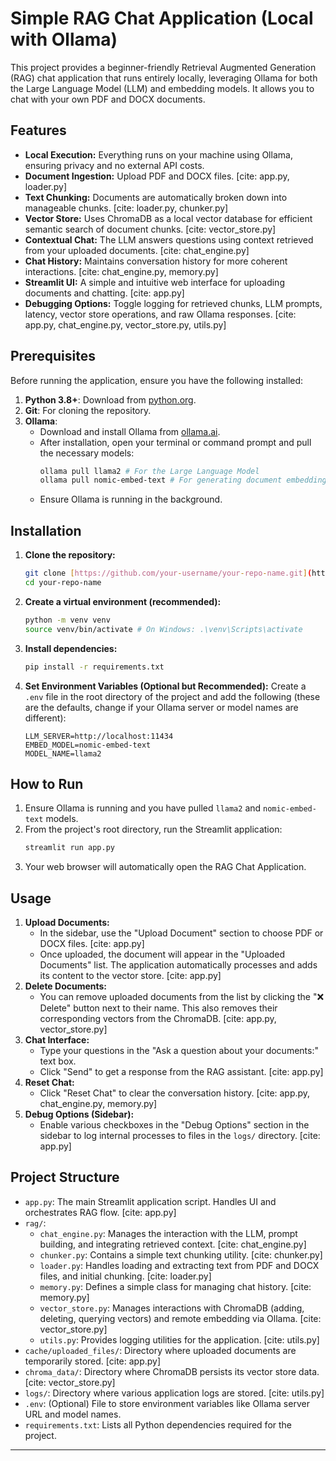 # Simple RAG Chat Application (Local with Ollama)

This project provides a beginner-friendly Retrieval Augmented Generation (RAG) chat application that runs entirely locally, leveraging Ollama for both the Large Language Model (LLM) and embedding models. It allows you to chat with your own PDF and DOCX documents.

## Features

* **Local Execution:** Everything runs on your machine using Ollama, ensuring privacy and no external API costs.
* **Document Ingestion:** Upload PDF and DOCX files. [cite: app.py, loader.py]
* **Text Chunking:** Documents are automatically broken down into manageable chunks. [cite: loader.py, chunker.py]
* **Vector Store:** Uses ChromaDB as a local vector database for efficient semantic search of document chunks. [cite: vector_store.py]
* **Contextual Chat:** The LLM answers questions using context retrieved from your uploaded documents. [cite: chat_engine.py]
* **Chat History:** Maintains conversation history for more coherent interactions. [cite: chat_engine.py, memory.py]
* **Streamlit UI:** A simple and intuitive web interface for uploading documents and chatting. [cite: app.py]
* **Debugging Options:** Toggle logging for retrieved chunks, LLM prompts, latency, vector store operations, and raw Ollama responses. [cite: app.py, chat_engine.py, vector_store.py, utils.py]

## Prerequisites

Before running the application, ensure you have the following installed:

1.  **Python 3.8+**: Download from [python.org](https://www.python.org/).
2.  **Git**: For cloning the repository.
3.  **Ollama**:
    * Download and install Ollama from [ollama.ai](https://ollama.ai/).
    * After installation, open your terminal or command prompt and pull the necessary models:
        ```bash
        ollama pull llama2 # For the Large Language Model
        ollama pull nomic-embed-text # For generating document embeddings
        ```
    * Ensure Ollama is running in the background.

## Installation

1.  **Clone the repository:**
    ```bash
    git clone [https://github.com/your-username/your-repo-name.git](https://github.com/your-username/your-repo-name.git) # Replace with actual repo URL
    cd your-repo-name
    ```
2.  **Create a virtual environment (recommended):**
    ```bash
    python -m venv venv
    source venv/bin/activate # On Windows: .\venv\Scripts\activate
    ```
3.  **Install dependencies:**
    ```bash
    pip install -r requirements.txt
    ```
4.  **Set Environment Variables (Optional but Recommended):**
    Create a `.env` file in the root directory of the project and add the following (these are the defaults, change if your Ollama server or model names are different):
    ```
    LLM_SERVER=http://localhost:11434
    EMBED_MODEL=nomic-embed-text
    MODEL_NAME=llama2
    ```

## How to Run

1.  Ensure Ollama is running and you have pulled `llama2` and `nomic-embed-text` models.
2.  From the project's root directory, run the Streamlit application:
    ```bash
    streamlit run app.py
    ```
3.  Your web browser will automatically open the RAG Chat Application.

## Usage

1.  **Upload Documents:**
    * In the sidebar, use the "Upload Document" section to choose PDF or DOCX files. [cite: app.py]
    * Once uploaded, the document will appear in the "Uploaded Documents" list. The application automatically processes and adds its content to the vector store. [cite: app.py]
2.  **Delete Documents:**
    * You can remove uploaded documents from the list by clicking the "❌ Delete" button next to their name. This also removes their corresponding vectors from the ChromaDB. [cite: app.py, vector_store.py]
3.  **Chat Interface:**
    * Type your questions in the "Ask a question about your documents:" text box.
    * Click "Send" to get a response from the RAG assistant. [cite: app.py]
4.  **Reset Chat:**
    * Click "Reset Chat" to clear the conversation history. [cite: app.py, chat_engine.py, memory.py]
5.  **Debug Options (Sidebar):**
    * Enable various checkboxes in the "Debug Options" section in the sidebar to log internal processes to files in the `logs/` directory. [cite: app.py]

## Project Structure

* `app.py`: The main Streamlit application script. Handles UI and orchestrates RAG flow. [cite: app.py]
* `rag/`:
    * `chat_engine.py`: Manages the interaction with the LLM, prompt building, and integrating retrieved context. [cite: chat_engine.py]
    * `chunker.py`: Contains a simple text chunking utility. [cite: chunker.py]
    * `loader.py`: Handles loading and extracting text from PDF and DOCX files, and initial chunking. [cite: loader.py]
    * `memory.py`: Defines a simple class for managing chat history. [cite: memory.py]
    * `vector_store.py`: Manages interactions with ChromaDB (adding, deleting, querying vectors) and remote embedding via Ollama. [cite: vector_store.py]
    * `utils.py`: Provides logging utilities for the application. [cite: utils.py]
* `cache/uploaded_files/`: Directory where uploaded documents are temporarily stored. [cite: app.py]
* `chroma_data/`: Directory where ChromaDB persists its vector store data. [cite: vector_store.py]
* `logs/`: Directory where various application logs are stored. [cite: utils.py]
* `.env`: (Optional) File to store environment variables like Ollama server URL and model names.
* `requirements.txt`: Lists all Python dependencies required for the project.

---